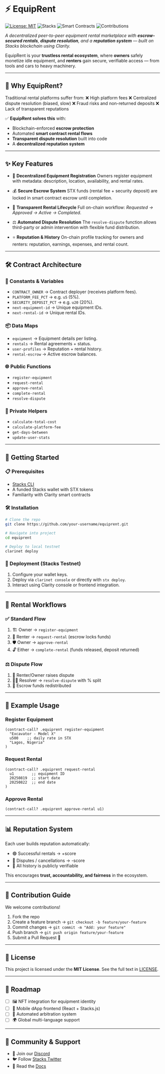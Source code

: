 # ⚡ EquipRent

[![License: MIT](https://img.shields.io/badge/License-MIT-yellow.svg)](./LICENSE)
![Stacks](https://img.shields.io/badge/Built%20on-Stacks%20Blockchain-orange)
![Smart Contracts](https://img.shields.io/badge/Powered%20by-Clarity%20Smart%20Contracts-blue)
![Contributions](https://img.shields.io/badge/Contributions-Welcome-brightgreen)

*A decentralized peer-to-peer equipment rental marketplace with **escrow-secured rentals**, **dispute resolution**, and a **reputation system** — built on Stacks blockchain using Clarity.*

EquipRent is your **trustless rental ecosystem**, where **owners** safely monetize idle equipment, and **renters** gain secure, verifiable access — from tools and cars to heavy machinery.

---

## 🌟 Why EquipRent?

Traditional rental platforms suffer from:
❌ High platform fees
❌ Centralized dispute resolution (biased, slow)
❌ Fraud risks and non-returned deposits
❌ Lack of transparent reputations

✅ **EquipRent solves this** with:

* Blockchain-enforced **escrow protection**
* Automated **smart contract rental flows**
* **Transparent dispute resolution** built into code
* A **decentralized reputation system**

---

## ✨ Key Features

* 🔐 **Decentralized Equipment Registration**
  Owners register equipment with metadata: description, location, availability, and rental rates.

* 💰 **Secure Escrow System**
  STX funds (rental fee + security deposit) are locked in smart contract escrow until completion.

* 🔄 **Transparent Rental Lifecycle**
  Full on-chain workflow: *Requested → Approved → Active → Completed*.

* ⚖️ **Automated Dispute Resolution**
  The `resolve-dispute` function allows third-party or admin intervention with flexible fund distribution.

* ⭐ **Reputation & History**
  On-chain profile tracking for owners and renters: reputation, earnings, expenses, and rental count.

---

## 🛠 Contract Architecture

### 🔑 Constants & Variables

* `CONTRACT_OWNER` → Contract deployer (receives platform fees).
* `PLATFORM_FEE_PCT` → e.g. `u5` (5%).
* `SECURITY_DEPOSIT_PCT` → e.g. `u20` (20%).
* `next-equipment-id` → Unique equipment IDs.
* `next-rental-id` → Unique rental IDs.

### 📦 Data Maps

* `equipment` → Equipment details per listing.
* `rentals` → Rental agreements + status.
* `user-profiles` → Reputation + rental history.
* `rental-escrow` → Active escrow balances.

### 🌐 Public Functions

* `register-equipment`
* `request-rental`
* `approve-rental`
* `complete-rental`
* `resolve-dispute`

### 🧩 Private Helpers

* `calculate-total-cost`
* `calculate-platform-fee`
* `get-days-between`
* `update-user-stats`

---

## 🚀 Getting Started

### 📋 Prerequisites

* [Stacks CLI](https://docs.stacks.co/)
* A funded Stacks wallet with STX tokens
* Familiarity with Clarity smart contracts

### 🛠 Installation

```bash
# Clone the repo
git clone https://github.com/your-username/equiprent.git

# Navigate into project
cd equiprent

# Deploy to local testnet
clarinet deploy
```

### 🔗 Deployment (Stacks Testnet)

1. Configure your wallet keys.
2. Deploy via `clarinet console` or directly with `stx deploy`.
3. Interact using Clarity console or frontend integration.

---

## 🔄 Rental Workflows

### ✅ Standard Flow

1. 🏗 Owner → `register-equipment`
2. 👤 Renter → `request-rental` (escrow locks funds)
3. 🛡 Owner → `approve-rental`
4. 🔓 Either → `complete-rental` (funds released, deposit returned)

### ⚖️ Dispute Flow

1. 🚩 Renter/Owner raises dispute
2. 👨‍⚖️ Resolver → `resolve-dispute` with % split
3. 💸 Escrow funds redistributed

---

## 🧪 Example Usage

### Register Equipment

```clarity
(contract-call? .equiprent register-equipment
  "Excavator - Model X"
  u500    ;; daily rate in STX
  "Lagos, Nigeria"
)
```

### Request Rental

```clarity
(contract-call? .equiprent request-rental
  u1        ;; equipment ID
  20250819  ;; start date
  20250822  ;; end date
)
```

### Approve Rental

```clarity
(contract-call? .equiprent approve-rental u1)
```

---

## 📊 Reputation System

Each user builds reputation automatically:

* 🟢 Successful rentals → +score
* 🔴 Disputes / cancellations → -score
* 📜 All history is publicly verifiable

This encourages **trust, accountability, and fairness** in the ecosystem.

---

## 🤝 Contribution Guide

We welcome contributions!

1. Fork the repo
2. Create a feature branch → `git checkout -b feature/your-feature`
3. Commit changes → `git commit -m "Add: your feature"`
4. Push branch → `git push origin feature/your-feature`
5. Submit a Pull Request 🚀

---

## 📜 License

This project is licensed under the **MIT License**.
See the full text in [LICENSE](./LICENSE).

---

## 📡 Roadmap

* [ ] 🖼 NFT integration for equipment identity
* [ ] 📱 Mobile dApp frontend (React + Stacks.js)
* [ ] 🤖 Automated arbitration system
* [ ] 🌍 Global multi-language support

---

## 👥 Community & Support

* 💬 Join our [Discord](https://discord.gg/stacks)
* 🐦 Follow [Stacks Twitter](https://twitter.com/stacks)
* 📖 Read the [Docs](https://docs.stacks.co/)

